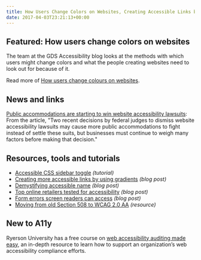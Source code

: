```yaml
---
title: How Users Change Colors on Websites, Creating Accessible Links by Using Gradients, Demystifying Accessible Name and More
date: 2017-04-03T23:21:13+00:00
---
```


## Featured: How users change colors on websites

The team at the GDS Accessibility blog looks at the methods with which users might change colors and what the people creating websites need to look out for because of it.

Read more of [How users change colours on websites](https://accessibility.blog.gov.uk/2017/03/27/how-users-change-colours-on-websites/).

## News and links

[Public accommodations are starting to win website accessibility lawsuits](http://www.adatitleiii.com/2017/03/public-accommodations-are-starting-to-win-website-accessibility-lawsuits/): From the article, "Two recent decisions by federal judges to dismiss website accessibility lawsuits may cause more public accommodations to fight instead of settle these suits, but businesses must continue to weigh many factors before making that decision."

## Resources, tools and tutorials

* [Accessible CSS sidebar toggle](https://silvestarbistrovic.from.hr/en/articles/css-sidebar-toggle/) _(tutorial)_
* [Creating more accessible links by using gradients](https://impossiblycreative.com/more-accessible-links-gradients/) _(blog post)_
* [Demystifying accessible name](http://simplyaccessible.com/article/accessible-name/) _(blog post)_
* [Top online retailers tested for accessibility](https://www.wuhcag.com/top-online-retailers-tested-for-accessibility/) _(blog post)_
* [Form errors screen readers can access](https://cantina.co/form-errors-screen-readers-can-access/) _(blog post)_
* [Moving from old Section 508 to WCAG 2.0 AA](https://github.com/mgifford/section508-to-wcag2aa) _(resource)_

## New to A11y

Ryerson University has a free course on [web accessibility auditing made easy](https://de.ryerson.ca/wa/), an in-depth resource to learn how to support an organization’s web accessibility compliance efforts.